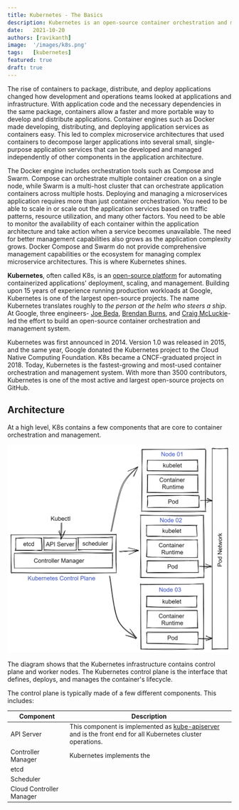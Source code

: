 ```yaml
---
title: Kubernetes - The Basics
description: Kubernetes is an open-source container orchestration and management platform. This article walks through the basics of Kubernetes and highlights its features.
date:   2021-10-20
authors: [ravikanth]
image:  '/images/k8s.png'
tags:   [kubernetes]
featured: true
draft: true
---
```


The rise of containers to package, distribute, and deploy applications changed how development and operations teams looked at applications and infrastructure. With application code and the necessary dependencies in the same package, containers allow a faster and more portable way to develop and distribute applications. Container engines such as Docker made developing, distributing, and deploying application services as containers easy. This led to complex microservice architectures that used containers to decompose larger applications into several small, single-purpose application services that can be developed and managed independently of other components in the application architecture. 

The Docker engine includes orchestration tools such as Compose and Swarm. Compose can orchestrate multiple container creation on a single node, while Swarm is a multi-host cluster that can orchestrate application containers across multiple hosts. Deploying and managing a microservices application requires more than just container orchestration. You need to be able to scale in or scale out the application services based on traffic patterns, resource utilization, and many other factors. You need to be able to monitor the availability of each container within the application architecture and take action when a service becomes unavailable. The need for better management capabilities also grows as the application complexity grows. Docker Compose and Swarm do not provide comprehensive management capabilities or the ecosystem for managing complex microservice architectures. This is where Kubernetes shines.

**Kubernetes**, often called K8s, is an [open-source platform](https://github.com/kubernetes/kubernetes) for automating containerized applications' deployment, scaling, and management. Building upon 15 years of experience running production workloads at Google, Kubernetes is one of the largest open-source projects. The name Kubernetes translates roughly to *the person at the helm who steers a ship*. At Google, three engineers- [Joe Beda](https://twitter.com/jbeda), [Brendan Burns](https://twitter.com/brendandburns), and [Craig McLuckie](https://twitter.com/cmcluck)- led the effort to build an open-source container orchestration and management system.

Kubernetes was first announced in 2014. Version 1.0 was released in 2015, and the same year, Google donated the Kubernetes project to the Cloud Native Computing Foundation. K8s became a CNCF-graduated project in 2018. Today, Kubernetes is the fastest-growing and most-used container orchestration and management system. With more than 3500 contributors, Kubernetes is one of the most active and largest open-source projects on GitHub.

## Architecture

At a high level, K8s contains a few components that are core to container orchestration and management.

![/images/kubernetes-container-runtime.png](/images/kubernetes-container-runtime.png)

The diagram shows that the Kubernetes infrastructure contains control plane and worker nodes. The Kubernetes control plane is the interface that defines, deploys, and manages the container's lifecycle.

The control plane is typically made of a few different components. This includes:

| Component                | Description                                                  |
| ------------------------ | ------------------------------------------------------------ |
| API Server               | This component is implemented as [kube-apiserver](https://kubernetes.io/docs/reference/command-line-tools-reference/kube-apiserver/) and is the front end for all Kubernetes cluster operations. |
| Controller Manager       | Kubernetes implements the                                    |
| etcd                     |                                                              |
| Scheduler                |                                                              |
| Cloud Controller Manager |                                                              |

